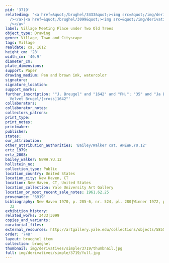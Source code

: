 ```yaml
---
pid: '3719'
relatedimg: "<a href=&quot;/brughel/3433&quot;><img src=&quot;/img/derivatives/simple/3433/thumbnail.jpg&quot;
  /></a>|<a href=&quot;/brughel/3099&quot;><img src=&quot;/img/derivatives/simple/3099/thumbnail.jpg&quot;
  /></a>"
label: Village Meeting Place under Two Old Trees
object_type: Drawing
genre: Village, Town and Cityscape
tags: Village
realdate: ca. 1612
height_cm: '28'
width_cm: '40.9'
diameter_cm: 
plate_dimensions: 
support: Paper
drawing_medium: Pen and brown ink, watercolor
signature: 
signature_location: 
support_marks: 
further_inscription: '"J. Breugel" and "1642" and "PH."; "35" and "Ja Brugel called
  Velvet Brugel/[cross]1642"'
collaborators: 
collaborator_notes: 
collectors_patrons: 
print_type: 
print_notes: 
printmaker: 
publisher: 
states: 
our_attribution: 
other_attribution_authorities: 'Bailey/Walker cat. #NEWH.YU.12'
ertz_1979: 
ertz_2008: 
bailey_walker: NEWH.YU.12
hollstein_no: 
collection_type: Public
location_country: United States
location_city: New Haven, CT
location: New Haven, CT, United States
location_collection: Yale University Art Gallery
location_or_most_recent_sale_notes: 1961.62.25
provenance: '6919'
bibliography: New Haven 1970, p. 285-6, nr. 524, pl. 280|Winner 1972, p. 150, fig.
  32
exhibition_history: 
related_works: 3433|3099
copies_and_variants: 
curatorial_files: 
external_resources: http://artgallery.yale.edu/collections/objects/58557
order: '748'
layout: brueghel_item
collection: brueghel
thumbnail: img/derivatives/simple/3719/thumbnail.jpg
full: img/derivatives/simple/3719/full.jpg
---
```


